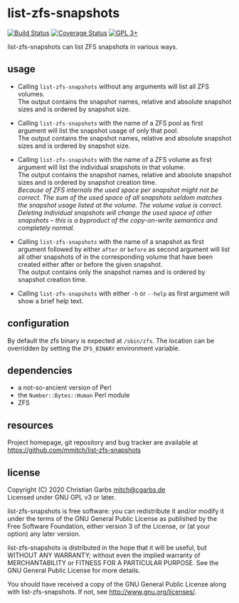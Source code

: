 list-zfs-snapshots
==================

[![Build Status](https://img.shields.io/github/workflow/status/mmitch/list-zfs-snapshots/tests/master)](https://github.com/mmitch/list-zfs-snapshots/actions?query=branch%3Amaster)
[![Coverage Status](https://codecov.io/github/mmitch/list-zfs-snapshots/coverage.svg?branch=master)](https://codecov.io/github/mmitch/list-zfs-snapshots?branch=master)
[![GPL 3+](https://img.shields.io/badge/license-GPL%203%2B-blue.svg)](http://www.gnu.org/licenses/gpl-3.0-standalone.html)

list-zfs-snapshots can list ZFS snapshots in various ways.


usage
-----

* Calling `list-zfs-snapshots` without any arguments will list all ZFS
  volumes.  
  The output contains the snapshot names, relative and absolute
  snapshot sizes and is ordered by snapshot size.
  
* Calling `list-zfs-snapshots` with the name of a ZFS pool as first
  argument will list the snapshot usage of only that pool.  
  The output contains the snapshot names, relative and absolute
  snapshot sizes and is ordered by snapshot size.
  
* Calling `list-zfs-snapshots` with the name of a ZFS volume as first
  argument will list the individual snapshots in that volume.  
  The output contains the snapshot names, relative and absolute
  snapshot sizes and is ordered by snapshot creation time.  
  _Because of ZFS internals the used space per snapshot might not be
  correct.  The sum of the used space of all snapshots seldom matches
  the snapshot usage listed at the volume.  The volume value is
  correct.  Deleting individual snapshots will change the used space
  of other snapshots – this is a byproduct of the copy-on-write
  semantics and completely normal._
  
* Calling `list-zfs-snapshots` with the name of a snapshot as first
  argument followed by either `after` or `before` as second argument
  will list all other snapshots of in the corresponding volume that
  have been created either after or before the given snapshot.  
  The output contains only the snapshot names and is ordered by
  snapshot creation time.

* Calling `list-zfs-snapshots` with either `-h` or `--help` as first
  argument will show a brief help text.


configuration
-------------

By default the zfs binary is expected at `/sbin/zfs`.
The location can be overridden by setting the `ZFS_BINARY` environment variable.


dependencies
------------

- a not-so-ancient version of Perl
- the `Number::Bytes::Human` Perl module
- ZFS


resources
---------

Project homepage, git repository and bug tracker are available at
https://github.com/mmitch/list-zfs-snapshots


license
-------

Copyright (C) 2020  Christian Garbs <mitch@cgarbs.de>  
Licensed under GNU GPL v3 or later.

list-zfs-snapshots is free software: you can redistribute it and/or
modify it under the terms of the GNU General Public License as
published by the Free Software Foundation, either version 3 of the
License, or (at your option) any later version.

list-zfs-snapshots is distributed in the hope that it will be
useful, but WITHOUT ANY WARRANTY; without even the implied warranty
of MERCHANTABILITY or FITNESS FOR A PARTICULAR PURPOSE.  See the GNU
General Public License for more details.

You should have received a copy of the GNU General Public License
along with list-zfs-snapshots.  If not, see <http://www.gnu.org/licenses/>.
